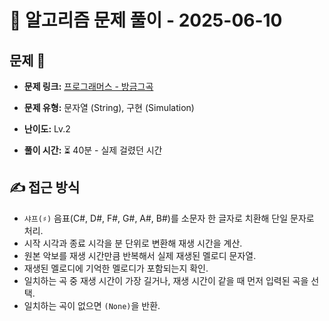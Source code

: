 # 📝 알고리즘 문제 풀이 - 2025-06-10

## 문제 📖

- **문제 링크:** [프로그래머스 - 방금그곡](https://school.programmers.co.kr/learn/courses/30/lessons/17683)

- **문제 유형:** 문자열 (String), 구현 (Simulation)

- **난이도:** Lv.2

- **풀이 시간:** ⏳ 40분 - 실제 걸렸던 시간

## ✍ 접근 방식

- `샤프(♯)` 음표(C#, D#, F#, G#, A#, B#)를 소문자 한 글자로 치환해 단일 문자로 처리.
- 시작 시각과 종료 시각을 분 단위로 변환해 재생 시간을 계산.
- 원본 악보를 재생 시간만큼 반복해서 실제 재생된 멜로디 문자열.
- 재생된 멜로디에 기억한 멜로디가 포함되는지 확인.
- 일치하는 곡 중 재생 시간이 가장 길거나, 재생 시간이 같을 때 먼저 입력된 곡을 선택.
- 일치하는 곡이 없으면 `(None)`을 반환.
